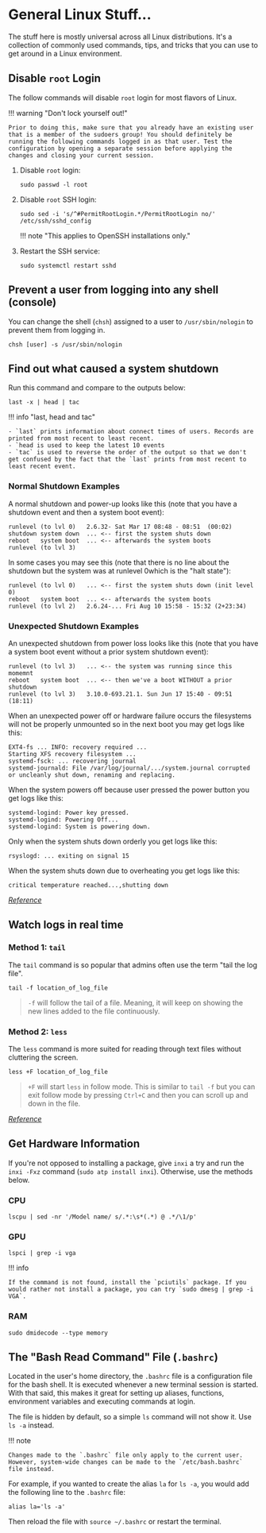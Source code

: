 # General Linux Stuff...

The stuff here is mostly universal across all Linux distributions. It's a collection of commonly used commands, tips, and tricks that you can use to get around in a Linux environment.

## Disable `root` Login

The follow commands will disable `root` login for most flavors of Linux.

!!! warning "Don't lock yourself out!"

	Prior to doing this, make sure that you already have an existing user that is a member of the sudoers group! You should definitely be running the following commands logged in as that user. Test the configuration by opening a separate session before applying the changes and closing your current session.
	
1. Disable `root` login:<br />
	```shell
	sudo passwd -l root 
	```
2. Disable `root` SSH login:<br />
	```shell
	sudo sed -i 's/^#PermitRootLogin.*/PermitRootLogin no/' /etc/ssh/sshd_config
	```

    !!! note "This applies to OpenSSH installations only."

3. Restart the SSH service:<br />
	```shell
	sudo systemctl restart sshd
	```

## Prevent a user from logging into any shell (console)

You can change the shell (`chsh`) assigned to a user to `/usr/sbin/nologin` to prevent them from logging in.

`chsh [user] -s /usr/sbin/nologin`

## Find out what caused a system shutdown

Run this command and compare to the outputs below:

`last -x | head | tac`

!!! info "last, head and tac"

    - `last` prints information about connect times of users. Records are printed from most recent to least recent.
    - `head is used to keep the latest 10 events
    - `tac` is used to reverse the order of the output so that we don't get confused by the fact that the `last` prints from most recent to least recent event.

### Normal Shutdown Examples

A normal shutdown and power-up looks like this (note that you have a shutdown event and then a system boot event):

```shell
runlevel (to lvl 0)   2.6.32- Sat Mar 17 08:48 - 08:51  (00:02) 
shutdown system down  ... <-- first the system shuts down   
reboot   system boot  ... <-- afterwards the system boots
runlevel (to lvl 3)
```

In some cases you may see this (note that there is no line about the shutdown but the system was at runlevel 0which is the "halt state"):

```shell
runlevel (to lvl 0)   ... <-- first the system shuts down (init level 0)
reboot   system boot  ... <-- afterwards the system boots
runlevel (to lvl 2)   2.6.24-... Fri Aug 10 15:58 - 15:32 (2+23:34)
```

### Unexpected Shutdown Examples

An unexpected shutdown from power loss looks like this (note that you have a system boot event without a prior system shutdown event):

```shell
runlevel (to lvl 3)   ... <-- the system was running since this momemnt
reboot   system boot  ... <-- then we've a boot WITHOUT a prior shutdown
runlevel (to lvl 3)   3.10.0-693.21.1. Sun Jun 17 15:40 - 09:51  (18:11)
```

When an unexpected power off or hardware failure occurs the filesystems will not be properly unmounted so in the next boot you may get logs like this:

```shell
EXT4-fs ... INFO: recovery required ... 
Starting XFS recovery filesystem ...
systemd-fsck: ... recovering journal
systemd-journald: File /var/log/journal/.../system.journal corrupted or uncleanly shut down, renaming and replacing.
```

When the system powers off because user pressed the power button you get logs like this:

```shell
systemd-logind: Power key pressed.
systemd-logind: Powering Off...
systemd-logind: System is powering down.
```

Only when the system shuts down orderly you get logs like this:

```shell
rsyslogd: ... exiting on signal 15
```

When the system shuts down due to overheating you get logs like this:

```shell
critical temperature reached...,shutting down
```

[*Reference*](https://unix.stackexchange.com/questions/9819/how-to-find-out-from-the-logs-what-caused-system-shutdown)

## Watch logs in real time

### Method 1: `tail`

The `tail` command is so popular that admins often use the term "tail the log file".

```shell
tail -f location_of_log_file
```

> `-f` will follow the tail of a file. Meaning, it will keep on showing the new lines added to the file continuously.

### Method 2: `less`

The `less` command is more suited for reading through text files without cluttering the screen.

```shell
less +F location_of_log_file
```

> `+F` will start `less` in follow mode. This is similar to `tail -f` but you can exit follow mode by pressing `Ctrl+C` and then you can scroll up and down in the file.

[*Reference*](https://linuxhandbook.com/watch-logs-real-time)

## Get Hardware Information

If you're not opposed to installing a package, give `inxi` a try and run the `inxi -Fxz` command (`sudo atp install inxi`). Otherwise, use the methods below.

### CPU 

`lscpu | sed -nr '/Model name/ s/.*:\s*(.*) @ .*/\1/p'`

### GPU

`lspci | grep -i vga`

!!! info

    If the command is not found, install the `pciutils` package. If you would rather not install a package, you can try `sudo dmesg | grep -i VGA`.

### RAM 

`sudo dmidecode --type memory`

## The "Bash Read Command" File (`.bashrc`)

Located in the user's home directory, the `.bashrc` file is a configuration file for the bash shell. It is executed whenever a new terminal session is started. With that said, this makes it great for setting up aliases, functions, environment variables and executing commands at login.

The file is hidden by default, so a simple `ls` command will not show it. Use `ls -a` instead.

!!! note

    Changes made to the `.bashrc` file only apply to the current user. However, system-wide changes can be made to the `/etc/bash.bashrc` file instead.

For example, if you wanted to create the alias `la` for `ls -a`, you would add the following line to the `.bashrc` file:

```shell
alias la='ls -a'
```

Then reload the file with `source ~/.bashrc` or restart the terminal.